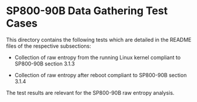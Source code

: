 # SP800-90B Data Gathering Test Cases

This directory contains the following tests which are detailed in the
README files of the respective subsections:

* Collection of raw entropy from the running Linux kernel compliant to
  SP800-90B section 3.1.3

* Collection of raw entropy after reboot compliant to SP800-90B section
  3.1.4

The test results are relevant for the SP800-90B raw entropy analysis.

